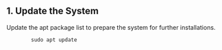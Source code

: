 ## 1. Update the System

Update the apt package list to prepare the system for further installations.

```
        sudo apt update
```
